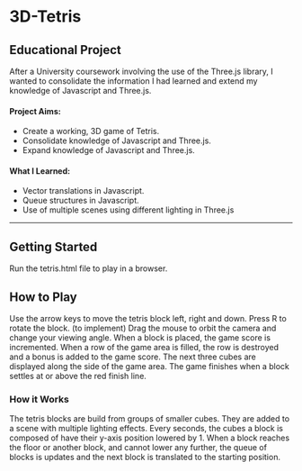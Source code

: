 # 3D-Tetris

## Educational Project  
After a University coursework involving the use of the Three.js library, I wanted to consolidate the information I had learned and extend my knowledge of Javascript and Three.js.

#### Project Aims:
- Create a working, 3D game of Tetris.
- Consolidate knowledge of Javascript and Three.js.
- Expand knowledge of Javascript and Three.js.

#### What I Learned:
- Vector translations in Javascript.
- Queue structures in Javascript.
- Use of multiple scenes using different lighting in Three.js 

-------------------------------------------------------

## Getting Started
Run the tetris.html file to play in a browser.

## How to Play
Use the arrow keys to move the tetris block left, right and down.
Press R to rotate the block. (to implement)
Drag the mouse to orbit the camera and change your viewing angle.
When a block is placed, the game score is incremented.
When a row of the game area is filled, the row is destroyed and a bonus is added to the game score.
The next three cubes are displayed along the side of the game area. 
The game finishes when a block settles at or above the red finish line.

### How it Works
The tetris blocks are build from groups of smaller cubes. They are added to a scene with multiple lighting effects. Every seconds, the cubes a block is composed of have their y-axis position lowered by 1. When a block reaches the floor or another block, and cannot lower any further, the queue of blocks is updates and the next block is translated to the starting position.

